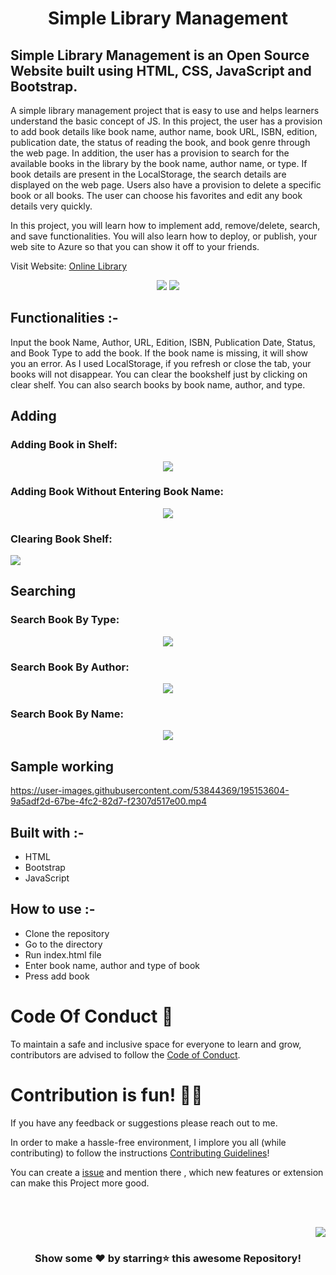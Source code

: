 <div align="center">
<h1> Simple Library Management </h1>
</div>

## Simple Library Management is an Open Source Website built using HTML, CSS, JavaScript and Bootstrap.

A simple library management project that is easy to use and helps learners understand the basic concept of JS. In this project, the user has a provision to add book details like book name, author name, book URL, ISBN, edition, publication date, the status of reading the book, and book genre through the web page. In addition, the user has a provision to search for the available books in the library by the book name, author name, or type. If book details are present in the LocalStorage, the search details are displayed on the web page. Users also have a provision to delete a specific book or all books. The user can choose his favorites and edit any book details very quickly.

In this project, you will learn how to implement add, remove/delete, search, and save functionalities. You will also learn how to deploy, or publish, your web site to Azure so that you can show it off to your friends.

Visit Website: [Online Library](https://delightful-coast-00b51a700.1.azurestaticapps.net/)

<p align="center">
<img src="https://user-images.githubusercontent.com/53844369/195143964-9186b1b9-9d2a-4ad6-ab9f-ceecccddf9eb.png">
<img src="https://user-images.githubusercontent.com/53844369/195144352-193f598a-d906-415e-bf7a-5266ee67a18f.png">
</p>



## Functionalities :-
Input the book Name, Author, URL, Edition, ISBN, Publication Date, Status, and Book Type to add the book. If the book name is missing, it will show you an error. As I used LocalStorage, if you refresh or close the tab, your books will not disappear. You can clear the bookshelf just by clicking on clear shelf. You can also search books by book name, author, and type.

## Adding 

### Adding Book in Shelf:


<p align="center">
<img src="https://user-images.githubusercontent.com/72745563/193397827-07ee2ced-da5f-45ca-af3c-859444b04385.png">
</p>

### Adding Book Without Entering Book Name:

<p align="center">
<img src="https://user-images.githubusercontent.com/72745563/193397865-272abcb4-ee3f-4996-a738-27cbc8f31406.png">
</p>

### Clearing Book Shelf:

<img src="https://user-images.githubusercontent.com/72745563/193404992-6b48eb39-e5c3-4831-89a0-3683cf8ce03a.png">
</p>

## Searching

### Search Book By Type:
<p align="center">
<img src="https://user-images.githubusercontent.com/52650290/188080738-190d7032-7494-4d38-94aa-f9ab45b091e3.png">
</p>

### Search Book By Author: 
<p align="center">
<img src="https://user-images.githubusercontent.com/52650290/188081091-dafe73b6-6166-4ba7-9348-073b00c8b816.png">
</p>

### Search Book By Name:
<p align="center">
<img src="https://user-images.githubusercontent.com/52650290/188081402-3973c542-cfac-496e-89a9-690cdb90f779.png">
</p>

## Sample working 





https://user-images.githubusercontent.com/53844369/195153604-9a5adf2d-67be-4fc2-82d7-f2307d517e00.mp4




## Built with :-
- HTML
- Bootstrap 
- JavaScript

## How to use :-
- Clone the repository
- Go to the directory
- Run index.html file
- Enter book name, author and type of book 
- Press add book

# Code Of Conduct 📜

To maintain a safe and inclusive space for everyone to learn and grow, contributors are advised to follow the [Code of Conduct](https://github.com/samipak458/Simple-Library-Managment/blob/main/CODE_OF_CONDUCT.md).

# Contribution is fun! ✌🏼

If you have any feedback or suggestions please reach out to me.  

In order to make a hassle-free environment, I implore you all (while contributing) to follow the instructions [Contributing Guidelines](https://github.com/samipak458/Simple-Library-Managment/blob/main/CONTRIBUTING.md)!

You can create a <a href="https://github.com/samipak458/Simple-Library-Managment/issues">issue</a> and mention there , which new features or extension can make this Project more good.


<!-- ------------------------------------------------------------------------------------------------------------------------------------------------------------------ -->

<br>
  
<br>

<p align="right"><a href="#top"><img src="https://img.shields.io/badge/-Back%20to%20Top-red?style=for-the-badge" /></a></p>

<div align="center">

### Show some ❤️ by starring⭐ this awesome Repository!

</div>
  
  
<div id="Bottom"></div>
